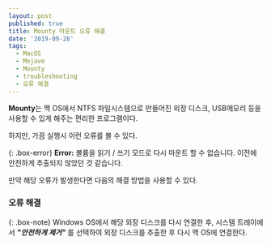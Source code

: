 ```yaml
---
layout: post
published: true
title: Mounty 마운트 오류 해결
date: '2019-09-28'
tags:
  - MacOS
  - Mojave
  - Mounty
  - troubleshooting
  - 오류 해결
---
```

**Mounty**는 맥 OS에서 NTFS 파일시스템으로 만들어진 외장 디스크, USB메모리 등을 사용할 수 있게 해주는 편리한 프로그램이다.

하지만, 가끔 실행시 이런 오류를 볼 수 있다.

{: .box-error}
**Error:** 볼륨을 읽기 / 쓰기 모드로 다시 마운트 할 수 없습니다. 이전에 안전하게 추출되지 않았던 것 같습니다.

만약 해당 오류가 발생한다면 다음의 해결 방법을 사용할 수 있다.

### 오류 해결

{: .box-note}
Windows OS에서 해당 외장 디스크를 다시 연결한 후, 시스템 트레이에서 ***"안전하게 제거"*** 를 선택하여 외장 디스크를 추출한 후 다시 맥 OS에 연결한다.
